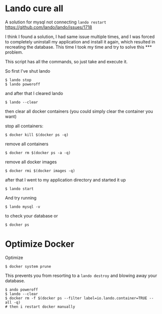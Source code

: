# Lando cure all
A solution for mysql not connecting `lando restart` https://github.com/lando/lando/issues/1718

I think I found a solution, 
I had same issue multiple times, and I was forced to completely uninstall my application and  install it again, which resulted in recreating the database. This time I took my time and try to solve this *** problem.

This script has all the commands, so just take and execute it.

So first I've shut lando

```shell
$ lando stop
$ lando poweroff
```

and after that I cleared lando

```shell
$ lando --clear
```
then clear all docker containers (you could simply clear the container you want)

stop all containers:

```shell
$ docker kill $(docker ps -q)
```

remove all containers
```shell
$ docker rm $(docker ps -a -q)
```

remove all docker images

```shell
$ docker rmi $(docker images -q)
```

after that I went to my application directory and started it up

```shell
$ lando start
```

And try running 

```shell
$ lando mysql -v
```

to check your database or 

```shell
$ docker ps
```

# Optimize Docker

Optimize

```
$ docker system prune
```

This prevents you from resorting to a `lando destroy` and blowing away your database.

```
$ ando poweroff
$ lando --clear
$ docker rm -f $(docker ps --filter label=io.lando.container=TRUE --all -q)
# then i restart docker manually
```




